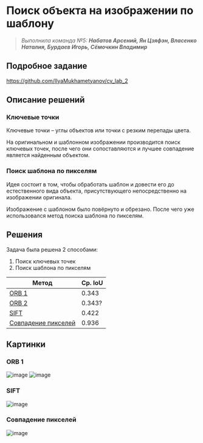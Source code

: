 # Поиск объекта на изображении по шаблону 
> *Выполнила команда №5: **Набатов Арсений, Ян Цзяфэн, Власенко Наталия, Бурдаев Игорь, Сёмочкин Владимир***

## Подробное задание
https://github.com/IlyaMukhametyanov/cv_lab_2

## Описание решений
### Ключевые точки
Ключевые точки – углы объектов или точки с резким перепады цвета. 

На оригинальном и шаблонном изображении производится поиск ключевых точек, после чего они сопоставляются и лучшее совпадение является найденным объектом. 

### Поиск шаблона по пикселям
Идея состоит в том, чтобы обработать шаблон и довести его до естественного вида объекта, присутствующего непосредственно на изображении оригинала.

Изображение с шаблоном было повёрнуто и обрезано. После чего уже использовался метод поиска шаблона по пикселям.

## Решения
Задача была решена 2 способами: 
1. Поиск ключевых точек
2. Поиск шаблона по пикселям

| Метод | Ср. IoU |
| ------ | ------ |
| [ORB 1](https://colab.research.google.com/drive/11f65zVX6kSmL52E_NNUfLTDBiqaQTZyK?usp=sharing) | 0.343 |
| [ORB 2](https://colab.research.google.com/drive/13jqZQ7p70qIntkSUGUXsGauNWnQIPw3m?usp=sharing) | 0.343? |
| [SIFT](https://drive.google.com/file/d/1vAUR2EFW6dYKFVW_VDfsgkfQZXvmIMu1/view?usp=sharing) | 0.422 |
| [Совпадение пикселей](https://colab.research.google.com/drive/1PWNlBoW1pJIoeSbfGaRHm4ZbgH_bUm63?usp=sharing) | 0.936 |

## Картинки
### ORB 1

![image](https://github.com/4graf/search_pattern_in_image/assets/49661732/aa7cf78d-c103-40e2-821e-7fbfa12e85e2)
![image](https://github.com/4graf/search_pattern_in_image/assets/49661732/c6b45218-3ea3-46d7-8b93-8ea82d793e7f)

### SIFT 

![image](https://github.com/4graf/search_pattern_in_image/assets/49661732/e9eab101-738c-4427-b9b6-f73f60dffec0)

### Совпадение пикселей

![image](https://github.com/4graf/search_pattern_in_image/assets/49661732/87fe73b7-23d2-4a58-8734-0800c21f9cf2)
